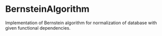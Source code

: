 # BernsteinAlgorithm
Implementation of Bernstein algorithm for normalization of database with given functional dependencies.
